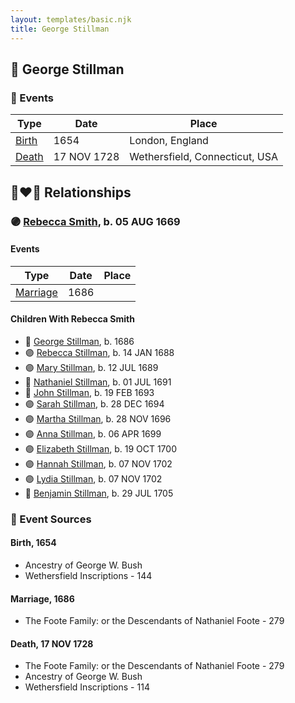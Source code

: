 ```yaml
---
layout: templates/basic.njk
title: George Stillman
---
```

## 🔵 George Stillman

### 📆 Events

Type | Date | Place
------ | ------ | ------
[Birth](#event-3600aba8-ee68-46b7-873d-e5c6c15fbb65) | 1654 | London, England
[Death](#event-0432a2f4-d710-42da-906a-2520801812f3) | 17 NOV 1728 | Wethersfield, Connecticut, USA

## 👩‍❤️‍👨 Relationships

### 🟣 [Rebecca Smith](/people/7/76162584), b. 05 AUG 1669

#### Events

Type | Date | Place
------ | ------ | ------
[Marriage](#event-015bfa98-6110-46ab-a72f-21db9f36563d) | 1686 |
#### Children With Rebecca Smith
* 🔵 [George Stillman](/people/8/81770674), b. 1686
* 🟣 [Rebecca Stillman](/people/6/66249241), b. 14 JAN 1688
* 🟣 [Mary Stillman](/people/3/39239663), b. 12 JUL 1689
* 🔵 [Nathaniel Stillman](/people/3/32494149), b. 01 JUL 1691
* 🔵 [John Stillman](/people/3/30853088), b. 19 FEB 1693
* 🟣 [Sarah Stillman](/people/9/9722974), b. 28 DEC 1694
* 🟣 [Martha Stillman](/people/9/90081792), b. 28 NOV 1696
* 🟣 [Anna Stillman](/people/2/20562156), b. 06 APR 1699
* 🟣 [Elizabeth Stillman](/people/9/91912725), b. 19 OCT 1700
* 🟣 [Hannah Stillman](/people/3/31820970), b. 07 NOV 1702
* 🟣 [Lydia Stillman](/people/7/71541832), b. 07 NOV 1702
* 🔵 [Benjamin Stillman](/people/3/38355828), b. 29 JUL 1705
### 📰 Event Sources

#### <a id="event-3600aba8-ee68-46b7-873d-e5c6c15fbb65"></a> Birth, 1654
* Ancestry of George W. Bush
* Wethersfield Inscriptions  - 144

#### <a id="event-015bfa98-6110-46ab-a72f-21db9f36563d"></a> Marriage, 1686
* The Foote Family: or the Descendants of Nathaniel Foote  - 279
#### <a id="event-0432a2f4-d710-42da-906a-2520801812f3"></a> Death, 17 NOV 1728
* The Foote Family: or the Descendants of Nathaniel Foote  - 279
* Ancestry of George W. Bush
* Wethersfield Inscriptions  - 114
